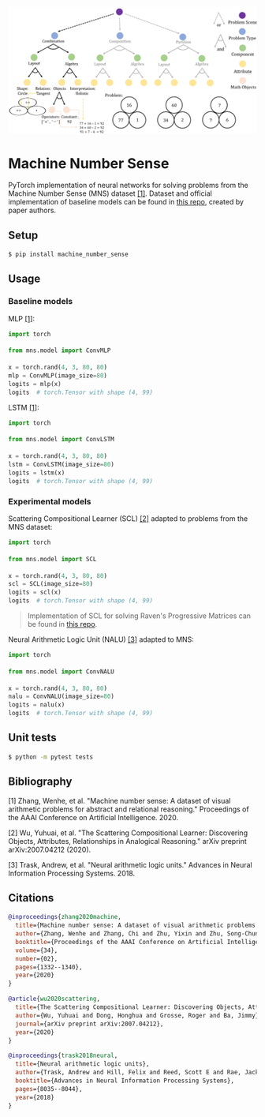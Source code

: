 ![image](mns.png)

# Machine Number Sense
PyTorch implementation of neural networks for solving problems from the Machine Number Sense (MNS) dataset [[1]](#1).
Dataset and official implementation of baseline models can be found in [this repo](https://github.com/zwh1999anne/Machine-Number-Sense-Dataset), created by paper authors.

## Setup
```bash
$ pip install machine_number_sense
```

## Usage

### Baseline models

MLP [[1]](#1):
```python
import torch

from mns.model import ConvMLP

x = torch.rand(4, 3, 80, 80)
mlp = ConvMLP(image_size=80)
logits = mlp(x)
logits  # torch.Tensor with shape (4, 99)
```

LSTM [[1]](#1):
```python
import torch

from mns.model import ConvLSTM

x = torch.rand(4, 3, 80, 80)
lstm = ConvLSTM(image_size=80)
logits = lstm(x)
logits  # torch.Tensor with shape (4, 99)
```

### Experimental models

Scattering Compositional Learner (SCL) [[2]](#2) adapted to problems from the MNS dataset:
```python
import torch

from mns.model import SCL

x = torch.rand(4, 3, 80, 80)
scl = SCL(image_size=80)
logits = scl(x)
logits  # torch.Tensor with shape (4, 99)
```
> Implementation of SCL for solving Raven's Progressive Matrices can be found in [this repo](https://github.com/mikomel/scattering-compositional-learner). 

Neural Arithmetic Logic Unit (NALU) [[3]](#3) adapted to MNS:
```python
import torch

from mns.model import ConvNALU

x = torch.rand(4, 3, 80, 80)
nalu = ConvNALU(image_size=80)
logits = nalu(x)
logits  # torch.Tensor with shape (4, 99)
```

## Unit tests
```bash
$ python -m pytest tests
```

## Bibliography
<a id="1">[1]</a> Zhang, Wenhe, et al. "Machine number sense: A dataset of visual arithmetic problems for abstract and relational reasoning." Proceedings of the AAAI Conference on Artificial Intelligence. 2020.

<a id="2">[2]</a> Wu, Yuhuai, et al. "The Scattering Compositional Learner: Discovering Objects, Attributes, Relationships in Analogical Reasoning." arXiv preprint arXiv:2007.04212 (2020).

<a id="3">[3]</a> Trask, Andrew, et al. "Neural arithmetic logic units." Advances in Neural Information Processing Systems. 2018.

## Citations
```bibtex
@inproceedings{zhang2020machine,
  title={Machine number sense: A dataset of visual arithmetic problems for abstract and relational reasoning},
  author={Zhang, Wenhe and Zhang, Chi and Zhu, Yixin and Zhu, Song-Chun},
  booktitle={Proceedings of the AAAI Conference on Artificial Intelligence},
  volume={34},
  number={02},
  pages={1332--1340},
  year={2020}
}
```

```bibtex
@article{wu2020scattering,
  title={The Scattering Compositional Learner: Discovering Objects, Attributes, Relationships in Analogical Reasoning},
  author={Wu, Yuhuai and Dong, Honghua and Grosse, Roger and Ba, Jimmy},
  journal={arXiv preprint arXiv:2007.04212},
  year={2020}
}
```

```bibtex
@inproceedings{trask2018neural,
  title={Neural arithmetic logic units},
  author={Trask, Andrew and Hill, Felix and Reed, Scott E and Rae, Jack and Dyer, Chris and Blunsom, Phil},
  booktitle={Advances in Neural Information Processing Systems},
  pages={8035--8044},
  year={2018}
}
```

